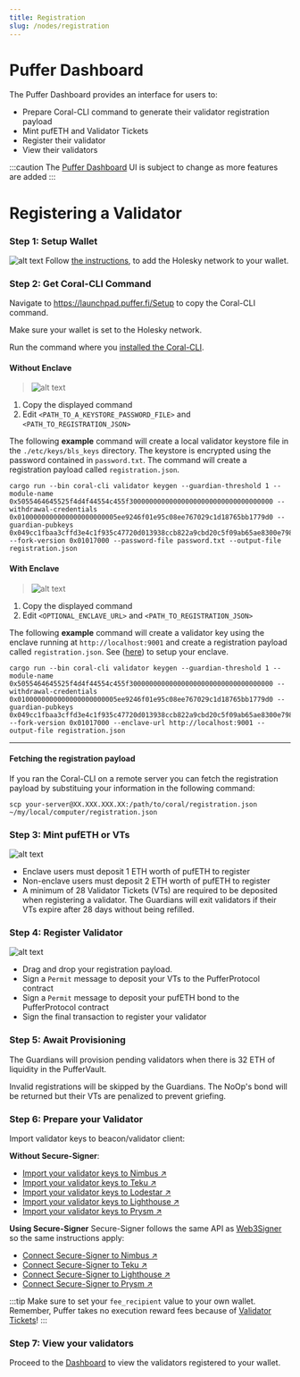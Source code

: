 ```yaml
---
title: Registration
slug: /nodes/registration
---
```




# Puffer Dashboard
The Puffer Dashboard provides an interface for users to:
- Prepare Coral-CLI command to generate their validator registration payload
- Mint pufETH and Validator Tickets
- Register their validator
- View their validators 

:::caution
The [Puffer Dashboard](https://launchpad.puffer.fi/Setup) UI is subject to change as more features are added
:::


# Registering a Validator
### Step 1: Setup Wallet
![alt text](/img/holesky-config.png)
Follow [the instructions](https://holesky.dev/), to add the Holesky network to your wallet.

### Step 2: Get Coral-CLI Command
Navigate to https://launchpad.puffer.fi/Setup to copy the Coral-CLI command. 

Make sure your wallet is set to the Holesky network. 

Run the command where you [installed the Coral-CLI](/nodes/setup#setup-coral-cli).

#### Without Enclave
> ![alt text](/img/no-enclave-cli-cmd.png)
1. Copy the displayed command
2. Edit `<PATH_TO_A_KEYSTORE_PASSWORD_FILE>` and `<PATH_TO_REGISTRATION_JSON>` 

The following **example** command will create a local validator keystore file in the `./etc/keys/bls_keys` directory. The keystore is encrypted using the password contained in `password.txt`. The command will create a registration payload called `registration.json`.
 ```
cargo run --bin coral-cli validator keygen --guardian-threshold 1 --module-name 0x5055464645525f4d4f44554c455f300000000000000000000000000000000000 --withdrawal-credentials 0x0100000000000000000000005ee9246f01e95c08ee767029c1d18765bb1779d0 --guardian-pubkeys 0x049cc1fbaa3cffd3e4c1f935c47720d013938ccb822a9cbd20c5f09ab65ae8300e7986b6ce75e916d3b59599ece72134adf2972d06a76a8ba5f3747d356117c342 --fork-version 0x01017000 --password-file password.txt --output-file registration.json
 ```

#### With Enclave
> ![alt text](/img/enclave-cli-cmd.png)
1. Copy the displayed command
2. Edit `<OPTIONAL_ENCLAVE_URL>` and `<PATH_TO_REGISTRATION_JSON>` 

The following **example** command will create a validator key using the enclave running at `http://localhost:9001` and create a registration payload called `registration.json`. See ([here](/nodes/setup#setup-validator-enclave-optional)) to setup your enclave.
```
cargo run --bin coral-cli validator keygen --guardian-threshold 1 --module-name 0x5055464645525f4d4f44554c455f300000000000000000000000000000000000 --withdrawal-credentials 0x0100000000000000000000005ee9246f01e95c08ee767029c1d18765bb1779d0 --guardian-pubkeys 0x049cc1fbaa3cffd3e4c1f935c47720d013938ccb822a9cbd20c5f09ab65ae8300e7986b6ce75e916d3b59599ece72134adf2972d06a76a8ba5f3747d356117c342 --fork-version 0x01017000 --enclave-url http://localhost:9001 --output-file registration.json
```

---
#### Fetching the registration payload
If you ran the Coral-CLI on a remote server you can fetch the registration payload by substituing your information in the following command:
```
scp your-server@XX.XXX.XXX.XX:/path/to/coral/registration.json ~/my/local/computer/registration.json
```

### Step 3: Mint pufETH or VTs
![alt text](/img/mint-pufeth-vt.png)
- Enclave users must deposit 1 ETH worth of pufETH to register
- Non-enclave users must deposit 2 ETH worth of pufETH to register
- A minimum of 28 Validator Tickets (VTs) are required to be deposited when registering a validator. The Guardians will exit validators if their VTs expire after 28 days without being refilled.

### Step 4: Register Validator
![alt text](/img/register-validator.png)
- Drag and drop your registration payload. 
- Sign a `Permit` message to deposit your VTs to the PufferProtocol contract
- Sign a `Permit` message to deposit your pufETH bond to the PufferProtocol contract
- Sign the final transaction to register your validator

### Step 5: Await Provisioning
The Guardians will provision pending validators when there is 32 ETH of liquidity in the PufferVault. 

Invalid registrations will be skipped by the Guardians. The NoOp's bond will be returned but their VTs are penalized to prevent griefing.  

### Step 6: Prepare your Validator
Import validator keys to beacon/validator client:

**Without Secure-Signer**:
- [Import your validator keys to Nimbus ↗](https://nimbus.guide/run-a-validator.html#2-import-your-validator-keys) 
- [Import your validator keys to Teku ↗](https://docs.teku.consensys.io/how-to/load-validators-without-restarting) 
- [Import your validator keys to Lodestar ↗](https://chainsafe.github.io/lodestar/validator-management/vc-configuration/#import-a-validator-keystore-to-lodestar) 
- [Import your validator keys to Lighthouse ↗](https://lighthouse-book.sigmaprime.io/validator-manager-create.html?highlight=import#2-import-the-validators) 
- [Import your validator keys to Prysm ↗](https://docs.prylabs.network/docs/wallet/nondeterministic#import-validator-accounts) 

**Using Secure-Signer**
Secure-Signer follows the same API as [Web3Signer](https://consensys.github.io/web3signer/web3signer-eth2.html) so the same instructions apply:
- [Connect Secure-Signer to Nimbus ↗](https://nimbus.guide/run-a-validator.html#2-import-your-validator-keys) 
- [Connect Secure-Signer to Teku ↗](https://docs.teku.consensys.io/how-to/use-external-signer/use-web3signer) 
- [Connect Secure-Signer to Lighthouse ↗](https://lighthouse-book.sigmaprime.io/validator-web3signer.html?highlight=web3signer#usage) 
- [Connect Secure-Signer to Prysm ↗](https://docs.prylabs.network/docs/wallet/web3signer) 

:::tip 
Make sure to set your `fee_recipient` value to your own wallet. Remember, Puffer takes no execution reward fees because of [Validator Tickets](https://docs.puffer.fi/protocol/validator-tickets#how-are-vts-used)!
:::


### Step 7: View your validators
Proceed to the [Dashboard](https://launchpad.puffer.fi/Dashboard) to view the validators registered to your wallet.

